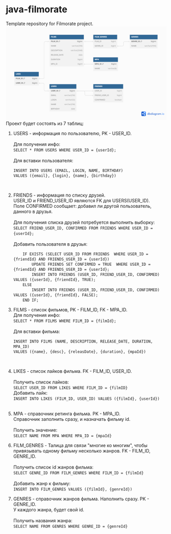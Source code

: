 # java-filmorate
Template repository for Filmorate project.  
![ER диаграмма проекта](ERD.png)  
Проект будет состоять из 7 таблиц:
1. USERS - информация по пользователю, PK - USER_ID.  
    <br>
    Для получения инфо:  
    ```SELECT * FROM USERS WHERE USER_ID = {userId};```  
    <br>
   Для вставки пользователя:
    ```
    INSERT INTO USERS (EMAIL, LOGIN, NAME, BIRTHDAY)
   VALUES ({email}, {login}, {name}, {birthday}) 
   ```  
    <br>

2. FRIENDS - информация по списку друзей.  
    USER_ID и FRIEND_USER_ID являются FK для USERS(USER_ID).  
    Поле CONFIRMED сообщает: добавил ли другой пользователь, данного в друзья.  
    <br>
    Для получения списка друзей потребуется выполнить выборку:  
    ```SELECT FRIEND_USER_ID, CONFIRMED FROM FRIENDS WHERE USER_ID = {userId};```  
    <br>
    Добавить пользователя в друзья:
    ```
        IF EXISTS (SELECT USER_ID FROM FRIENDS  WHERE USER_ID = {friendId} AND FRIENDS_USER_ID = {userId})
            UPDATE FRIENDS SET CONFIRMED = TRUE  WHERE USER_ID = {friendId} AND FRIENDS_USER_ID = {userId};
            INSERT INTO FRIENDS (USER_ID, FRIEND_USER_ID, CONFIRMED) VALUES ({userId}, {friendId}, TRUE);
        ELSE
            INSERT INTO FRIENDS (USER_ID, FRIEND_USER_ID, CONFIRMED) VALUES ({userId}, {friendId}, FALSE);
        END IF;
    ```
3. FILMS - список фильмов, PK - FILM_ID, FK - MPA_ID.
   <br>
   Для получения инфо:  
   ```SELECT * FROM FILMS WHERE FILM_ID = {filmId};```  
   <br>
   Для вставки фильма:
    ```
   INSERT INTO FILMS (NAME, DESCRIPTION, RELEASE_DATE, DURATION, MPA_ID)
   VALUES ({name}, {desc}, {releasDate}, {duration}, {mpaId}) 
   ```  
    <br>
4. LIKES - список лайков фильма. FK - FILM_ID, USER_ID.  
    <br>
    Получить список лайков:  
    ```SELECT USER_ID FROM LIKES WHERE FILM_ID = {filmID}```  
    Добавить лайк:  
   ```INSERT INTO LIKES (FILM_ID, USER_ID) VALUES ({filmId}, {userId})```  
    <br>
5. MPA - справочник ретинга фильма. PK - MPA_ID.  
    Справочник заполнить сразу, и назначать фильму id.  
    <br>
    Получить значение:  
   ```SELECT NAME FROM MPA WHERE MPA_ID = {mpaId}```
6. FILM_GENRES - Талица для связи "многие ко многим", чтобы привязывать одному фильму несколько жанров. FK - FILM_ID, 
   GENRE_ID.  
    <br>
    Получить список id жанров фильма:  
   ```SELECT GENRE_ID FROM FILM_GENRES WHERE FILM_ID = {filmId}```
    <br>  
    Добавить жанр к фильму:  
   ```INSERT INTO FILM_GENRES VALUES ({filmId}, {genreId})```
7. GENRES - справочник жанров фильма. Наполнить сразу. PK - GENRE_ID.  
    У каждого жанра, будет свой id.  
    <br>
   Получить названия жанра:  
   ```SELECT NAME FROM GENRES WHERE GENRE_ID = {genreId}```
    
